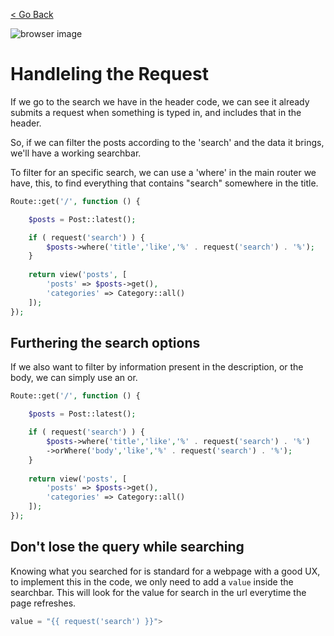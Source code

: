 [< Go Back](../README.md)

![browser image](./images/image04.png)

# Handleling the Request

If we go to the search we have in the header code, we can see it already submits a request when something is typed in, and includes that in the header.

So, if we can filter the posts according to the 'search' and the data it brings, we'll have a working searchbar.

To filter for an specific search, we can use a 'where' in the main router we have, this, to find everything that contains "search" somewhere in the title.

```php
Route::get('/', function () {

    $posts = Post::latest();

    if ( request('search') ) {
        $posts->where('title','like','%' . request('search') . '%');
    }
    
    return view('posts', [
        'posts' => $posts->get(),
        'categories' => Category::all()
    ]);
});
```

## Furthering the search options

If we also want to filter by information present in the description, or the body, we can simply use an or.

```php
Route::get('/', function () {

    $posts = Post::latest();

    if ( request('search') ) {
        $posts->where('title','like','%' . request('search') . '%')
        ->orWhere('body','like','%' . request('search') . '%');
    }
    
    return view('posts', [
        'posts' => $posts->get(),
        'categories' => Category::all()
    ]);
});
```

## Don't lose the query while searching

Knowing what you searched for is standard for a webpage with a good UX, to implement this in the code, we only need to add a `value` inside the searchbar. This will look for the value for search in the url everytime the page refreshes.

```php
value = "{{ request('search') }}">
```